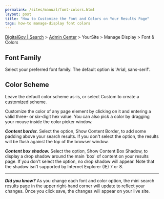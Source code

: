 ```yaml
---
permalink: /sites/manual/font-colors.html
layout: post
title: "How to Customize the Font and Colors on Your Results Page"
tags: how-to manage-display font colors
---
```

[DigitalGov | Search](/index.html) > [Admin Center](https://search.usa.gov/sites/) > YourSite > Manage Display > Font & Colors

## Font Family

Select your preferred font family. The default option is 'Arial, sans-serif'.

## Color Scheme

Leave the default color scheme as-is, or select Custom to create a customized scheme.

Customize the color of any page element by clicking on it and entering a valid three- or six-digit hex value. You can also pick a color by dragging your mouse inside the color picker window.

***Content border.*** Select the option, Show Content Border, to add some padding above your search results. If you don't select the option, the results will be flush against the top of the browser window.

***Content box shadow.*** Select the option, Show Content Box Shadow, to display a drop shadow around the main 'box' of content on your results page. If you don't select the option, no drop shadow will appear. Note that the shadow isn't supported by Internet Explorer (IE) 7 or 8.

---

***Did you know?*** As you change each font and color option, the mini search results page in the upper right-hand corner will update to reflect your changes. Once you click save, the changes will appear on your live site.